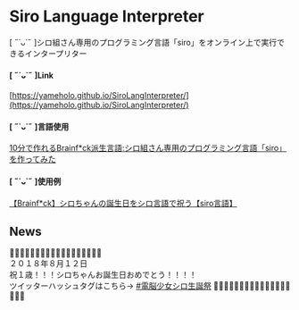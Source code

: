 # Siro Language Interpreter
[ ˶˙ᴗ˙˶ ]シロ組さん専用のプログラミング言語「siro」をオンライン上で実行できるインタープリター

#### [ ˶˙ᴗ˙˶ ]Link
[https://yameholo.github.io/SiroLangInterpreter/](https://yameholo.github.io/SiroLangInterpreter/)

#### [ ˶˙ᴗ˙˶ ]言語使用
[10分で作れるBrainf*ck派生言語:シロ組さん専用のプログラミング言語「siro」を作ってみた](https://qiita.com/benisho_ga/items/50e674fded183a9e12f1)

#### [ ˶˙ᴗ˙˶ ]使用例
[【Brainf*ck】シロちゃんの誕生日をシロ言語で祝う【siro言語】]()


## News
🐬🐬🐬🐬🐬🐬🐬🐬🐬🐬🐬🐬🐬🐬🐬🐬🐬🐬  
２０１８年８月１２日  
祝１歳！！！シロちゃんお誕生日おめでとう！！！！  
ツイッターハッシュタグはこちら→ [#電脳少女シロ生誕祭](https://twitter.com/hashtag/電脳少女シロ生誕祭)
🐬🐬🐬🐬🐬🐬🐬🐬🐬🐬🐬🐬🐬🐬🐬🐬🐬🐬  

